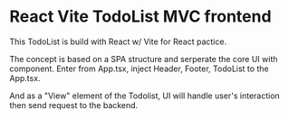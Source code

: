 # React Vite TodoList MVC frontend

This TodoList is build with React w/ Vite for React pactice.

The concept is based on a SPA structure and serperate the core UI with component.
Enter from App.tsx, inject Header, Footer, TodoList to the App.tsx.

And as a "View" element of the Todolist, UI will handle user's interaction then send request to the backend.